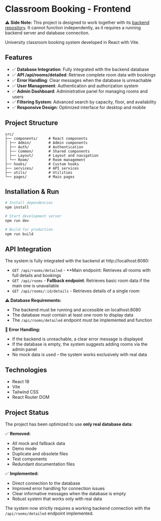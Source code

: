 # Classroom Booking - Frontend

⚠️ **Side Note:** This project is designed to work together with its [backend repository](https://github.com/F3rren/backend). It cannot function independently, as it requires a running backend server and database connection. 

University classroom booking system developed in React with Vite.

## Features

- ✅ **Database Integration**: Fully integrated with the backend database  
- ✅ **API /api/rooms/detailed**: Retrieve complete room data with bookings  
- ✅ **Error Handling**: Clear messages when the database is unreachable  
- ✅ **User Management**: Authentication and authorization system  
- ✅ **Admin Dashboard**: Administrative panel for managing rooms and users  
- ✅ **Filtering System**: Advanced search by capacity, floor, and availability  
- ✅ **Responsive Design**: Optimized interface for desktop and mobile  

## Project Structure

```
src/
├── components/     # React components
│ ├── Admin/        # Admin components
│ ├── Auth/         # Authentication
│ ├── Common/       # Shared components
│ ├── Layout/       # Layout and navigation
│ └── Room/         # Room management
├── hooks/          # Custom hooks
├── services/       # API services
├── utils/          # Utilities
└── pages/          # Main pages
```


## Installation & Run

```bash
# Install dependencies
npm install

# Start development server
npm run dev

# Build for production
npm run build
```

## API Integration

The system is fully integrated with the backend at http://localhost:8080:

- `GET /api/rooms/detailed` - **Main endpoint: Retrieves all rooms with full details and bookings
- `GET /api/rooms` - **Fallback endpoint**: Retrieves basic room data if the main one is unavailable
- `GET /api/rooms/:id/details` - Retrieves details of a single room

**⚠️ Database Requirements:**
- The backend must be running and accessible on localhost:8080
- The database must contain at least one room to display data
- The `/api/rooms/detailed` endpoint must be implemented and function

**🚨 Error Handling:**
- If the backend is unreachable, a clear error message is displayed
- If the database is empty, the system suggests adding rooms via the admin panel
- No mock data is used – the system works exclusively with real data

## Technologies

- React 18
- Vite
- Tailwind CSS
- React Router DOM

## Project Status

The project has been optimized to use **only real database data**:

✅ **Removed:**
- All mock and fallback data
- Demo mode
- Duplicate and obsolete files
- Test components
- Redundant documentation files

✅ **Implemented:**
- Direct connection to the database
- Improved error handling for connection issues
- Clear informative messages when the database is empty
- Robust system that works only with real data

The system now strictly requires a working backend connection with the `/api/rooms/detailed` endpoint implemented.
